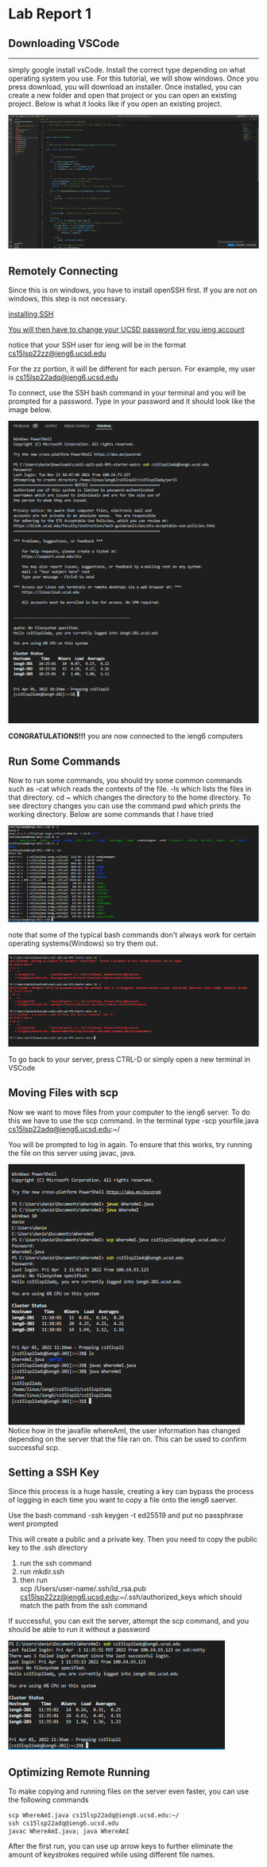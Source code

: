 # Lab Report 1 #



## Downloading VSCode ##
---

simply google install vsCode. Install the correct type depending on what operating system you use. For this tutorial, we will show windows. Once you press download, you will download an installer. Once installed, you can create a new folder and open that project or you can open an existing project. Below is what it looks like if you open an existing project. 

![Image](VSCodeProof.PNG)

## Remotely Connecting ##

Since this is on windows, you have to install openSSH first. If you are not on windows, this step is not necessary. 

[installing SSH](https://docs.microsoft.com/en-us/windows-server/administration/openssh/openssh_install_firstuse)

[You will then have to change your UCSD password for you ieng account](https://sdacs.ucsd.edu/~icc/index.php)

notice that your SSH user for ieng will be in the format 
cs15lsp22zz@ieng6.ucsd.edu

For the zz portion, it will be different for each person. For example, my user is cs15lsp22adq@ieng6.ucsd.edu

To connect, use the SSH bash command in your terminal and you will be prompted for a password. Type in your password and it should look like the image below. 

![Image](Capture.PNG)

**CONGRATULATIONS!!!** 
you are now connected to the ieng6 computers

## Run Some Commands ##

Now to run some commands, you should try some common commands such as -cat which reads the contexts of the file. -ls which lists the files in that directory. cd ~ which changes the directory to the home directory. To see directory changes you can use the command pwd which prints the working directory. Below are some commands that I have tried

![Image](Confirm.PNG)

note that some of the typical bash commands don't always work for certain operating systems(Windows) so try them out.

![Image](Confirm2.PNG)

To go back to your server, press CTRL-D or simply open a new terminal in VSCode

## Moving Files with scp ##
 
 Now we want to move files from your computer to the ieng6 server. To do this we have to use the scp command. In the terminal type -scp yourfile.java cs15lsp22adq@ieng6.ucsd.edu:~/

 You will be prompted to log in again. To ensure that this works, try running the file on this server using javac, java.

![Image](SCP.PNG)
Notice how in the javafile whereAmI, the user information has changed depending on the server that the file ran on. This can be used to confirm successful scp. 

## Setting a SSH Key ## 

Since this process is a huge hassle, creating a key can bypass the process of logging in each time you want to copy a file onto the ieng6 saerver. 

Use the bash command -ssh keygen -t ed25519 and put no passphrase went prompted

This will create a public and a private key. Then you need to copy the public key to the .ssh directory 

1. run the ssh command 
2. run mkdir.ssh 
3. then run <br>
scp /Users/user-name/.ssh/id_rsa.pub cs15lsp22zz@ieng6.ucsd.edu:~/.ssh/authorized_keys which should match the path from the ssh command 

If successful, you can exit the server, attempt the scp command, and you should be able to run it without a password

![Image](t.PNG)

## Optimizing Remote Running ##

To make copying and running files on the server even faster, you can use the following commands
```
scp WhereAmI.java cs15lsp22adq@ieng6.ucsd.edu:~/
ssh cs15lsp22adq@ieng6.ucsd.edu
javac WhereAmI.java; java WhereAmI
```
After the first run, you can use up arrow keys to further eliminate the amount of keystrokes required while using different file names. 
